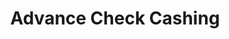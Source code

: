---
title: Advance Check Cashing
slug: advance-check-cashing
updated-on: '2024-05-30T13:44:31.749Z'
created-on: '2024-05-30T13:41:46.671Z'
published-on: '2024-05-30T13:54:32.469Z'
f_city-state-2:
- cms/city/vista-ca.md
- cms/city/middleburg-fl.md
- cms/city/youngstown-oh.md
- cms/city/grove-or.md
- cms/city/ripley-tn.md
- cms/city/dyersburg-tn.md
- cms/city/jackson-tn.md
- cms/city/garland-tx.md
- cms/city/santa-clarita-ca.md
f_locations:
- cms/payday-loan/advance-check-cashing-3258.md
- cms/payday-loan/advance-check-cashing-3259.md
- cms/payday-loan/advance-check-cashing-3260.md
- cms/payday-loan/advance-check-cashing-3261.md
- cms/payday-loan/advance-check-cashing-3262.md
- cms/payday-loan/advance-check-cashing-3263.md
- cms/payday-loan/advance-check-cashing-3264.md
- cms/payday-loan/advance-check-cashing-3265.md
- cms/payday-loan/advance-check-cashing-3266.md
- cms/payday-loan/advance-check-cashing-3267.md
- cms/payday-loan/advance-check-cashing-3268.md
- cms/payday-loan/advance-check-cashing-3269.md
- cms/payday-loan/advance-check-cashing-3270.md
f_states:
- cms/state/california.md
- cms/state/florida.md
- cms/state/ohio.md
- cms/state/oregon.md
- cms/state/tennessee.md
- cms/state/texas.md
layout: '[company].html'
tags: company
---